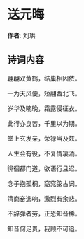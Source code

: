 # 送元晦

**作者**: 刘珙

## 诗词内容

翩翩双黄鹤，结巢相因依。

一为天风便，矫翮西北飞。

岁华及晼晚，霜露侵征衣。

此行亦良苦，千里以为期。

堂上玄发亲，荣禄当及兹。

人生会有役，不复情凄洏。

徘徊都门道，欲语行且迟。

念子抱孤桐，窈窕弦古词。

清商奋逸响，激烈有余悲。

不辞弹者劳，正恐知音稀。

知音何足贵，我顾不可追。

